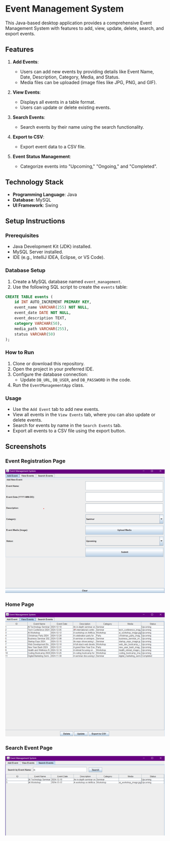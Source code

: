 
# Event Management System

This Java-based desktop application provides a comprehensive Event Management System with features to add, view, update, delete, search, and export events.

## Features

1. **Add Events**:
    - Users can add new events by providing details like Event Name, Date, Description, Category, Media, and Status.
    - Media files can be uploaded (image files like JPG, PNG, and GIF).

2. **View Events**:
    - Displays all events in a table format.
    - Users can update or delete existing events.

3. **Search Events**:
    - Search events by their name using the search functionality.

4. **Export to CSV**:
    - Export event data to a CSV file.

5. **Event Status Management**:
    - Categorize events into "Upcoming," "Ongoing," and "Completed".

## Technology Stack

- **Programming Language**: Java
- **Database**: MySQL
- **UI Framework**: Swing

## Setup Instructions

### Prerequisites
- Java Development Kit (JDK) installed.
- MySQL Server installed.
- IDE (e.g., IntelliJ IDEA, Eclipse, or VS Code).

### Database Setup
1. Create a MySQL database named `event_management`.
2. Use the following SQL script to create the `events` table:

```sql
CREATE TABLE events (
    id INT AUTO_INCREMENT PRIMARY KEY,
    event_name VARCHAR(255) NOT NULL,
    event_date DATE NOT NULL,
    event_description TEXT,
    category VARCHAR(50),
    media_path VARCHAR(255),
    status VARCHAR(50)
);
```

### How to Run
1. Clone or download this repository.
2. Open the project in your preferred IDE.
3. Configure the database connection:
    - Update `DB_URL`, `DB_USER`, and `DB_PASSWORD` in the code.
4. Run the `EventManagementApp` class.

### Usage
- Use the `Add Event` tab to add new events.
- View all events in the `View Events` tab, where you can also update or delete events.
- Search for events by name in the `Search Events` tab.
- Export all events to a CSV file using the export button.

## Screenshots

### Event Registration Page
![Event Registration](screenshots/dbt1.png)

### Home Page
![Home Page](screenshots/dbt2.png)

### Search Event Page
![Admin Dashboard](screenshots/dbt3.png)


